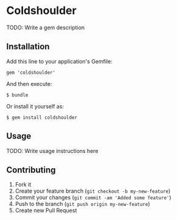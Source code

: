 # Coldshoulder

TODO: Write a gem description

## Installation

Add this line to your application's Gemfile:

    gem 'coldshoulder'

And then execute:

    $ bundle

Or install it yourself as:

    $ gem install coldshoulder

## Usage

TODO: Write usage instructions here

## Contributing

1. Fork it
2. Create your feature branch (`git checkout -b my-new-feature`)
3. Commit your changes (`git commit -am 'Added some feature'`)
4. Push to the branch (`git push origin my-new-feature`)
5. Create new Pull Request
